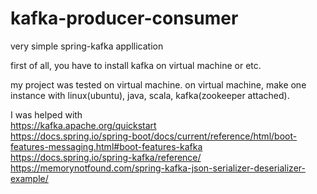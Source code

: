 # kafka-producer-consumer

very simple spring-kafka appllication

first of all,
you have to install kafka on virtual machine or etc.

my project was tested on virtual machine.
on virtual machine, make one instance with linux(ubuntu), java, scala, kafka(zookeeper attached).

I was helped with<br/>
https://kafka.apache.org/quickstart<br/>
https://docs.spring.io/spring-boot/docs/current/reference/html/boot-features-messaging.html#boot-features-kafka<br/>
https://docs.spring.io/spring-kafka/reference/<br/>
https://memorynotfound.com/spring-kafka-json-serializer-deserializer-example/
